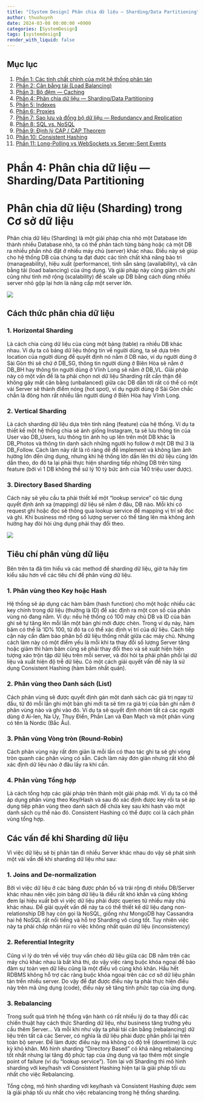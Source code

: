 ```yaml
---
title: "[System Design] Phân chia dữ liệu — Sharding/Data Partitioning"
author: thuohuynh
date: 2024-03-08 00:00:00 +0900
categories: [SystemDesign]
tags: [systemdesign]
render_with_liquid: false
---
```


## Mục lục

1. [Phần 1: Các tính chất chính của một hệ thống phân tán](/posts/System-Design-Chapter-1)
2. [Phần 2: Cân bằng tải (Load Balancing)](/posts/System-Design-Chapter-2)
3. [Phần 3: Bộ đệm — Caching](/posts/System-Design-Chapter-3)
4. [Phần 4: Phân chia dữ liệu — Sharding/Data Partitioning](/posts/System-Design-Chapter-4)
5. [Phần 5: Indexes](/posts/System-Design-Chapter-5)
6. [Phần 6: Proxies](/posts/System-Design-Chapter-6)
7. [Phần 7: Sao lưu và đồng bộ dữ liệu — Redundancy and Replication](/posts/System-Design-Chapter-7)
8. [Phần 8: SQL vs. NoSQL](/posts/System-Design-Chapter-8)
9. [Phần 9: Định lý CAP / CAP Theorem](/posts/System-Design-Chapter-9)
10. [Phần 10: Consistent Hashing](/posts/System-Design-Chapter-10)
11. [Phần 11: Long-Polling vs WebSockets vs Server-Sent Events](/posts/System-Design-Chapter-11)

# Phần 4: Phân chia dữ liệu — Sharding/Data Partitioning

# Phân chia dữ liệu (Sharding) trong Cơ sở dữ liệu

Phân chia dữ liệu (Sharding) là một giải pháp chia nhỏ một Database lớn thành nhiều Database nhỏ, ta có thể phân tách từng bảng hoặc cả một DB ra nhiều phần nhỏ đặt ở nhiều máy chủ (server) khác nhau. Điều này sẽ giúp cho hệ thống DB của chúng ta đạt được các tính chất khả năng bảo trì (manageability), hiệu xuất (performance), tính sẵn sàng (availability), và cân bằng tải (load balancing) của ứng dụng. Và giải pháp này cũng giảm chi phí cũng như tính mở rộng (scalability) để scale up DB bằng cách dùng nhiều server nhỏ gộp lại hơn là nâng cấp một server lớn.

![](https://docs.oracle.com/en/database/oracle/oracle-database/19/shard/img/admin_3v_134a.png)

## Cách thức phân chia dữ liệu

### 1. Horizontal Sharding
Là cách chia cùng dữ liệu của cùng một bảng (table) ra nhiều DB khác nhau. Ví dụ ta có bảng dữ liệu thông tin về người dùng, ta sẽ dựa trên location của người dùng để quyết định nó nằm ở DB nào, ví dụ người dùng ở Sài Gòn thì sẽ chứ ở DB_SG, thông tin người dùng ở Biên Hòa sẽ nằm ở DB_BH hay thông tin người dùng ở Vĩnh Long sẽ nằm ở DB_VL.
Giải pháp này có một vấn đề là ta phải chọn nơi dữ liệu Sharding rất cẩn thận để không gây mất cân bằng (unbalanced) giữa các DB dẫn tới rất có thể có một vài Server sẽ thành điểm nóng (hot spot), ví dụ người dùng ở Sài Gòn chắc chắn là đông hơn rất nhiều lần người dùng ở Biên Hòa hay Vĩnh Long.

### 2. Vertical Sharding
Là cách sharding dữ liệu dựa trên tính năng (feature) của hệ thống. Ví dụ ta thiết kế một hệ thống chia sẻ ảnh giống Instagram, ta sẽ lưu thông tin của User vào DB_Users, lưu thông tin ảnh họ up lên trên một DB khác là DB_Photos và thông tin danh sách những người họ follow ở một DB thứ 3 là DB_Follow.
Cách làm này rất là rõ ràng dễ để implement và không làm ảnh hưởng lớn đến ứng dụng, nhưng khi hệ thống lớn dần lên thì dữ liệu cũng lớn dần theo, do đó ta lại phải thực hiện sharding tiếp những DB trên từng feature (bởi vì 1 DB không thể sử lý 10 tỷ bức ảnh của 140 triệu user được).

### 3. Directory Based Sharding
Cách này sẽ yêu cầu ta phải thiết kế một “lookup service” có tác dụng quyết định ánh xạ (mapping) dữ liệu sẽ nằm ở đâu, DB nào. Mỗi khi có request ghi hoặc đọc sẽ thông qua lookup service để mapping vị trí sẽ đọc và ghi. Khi business mở rộng số lượng server có thể tăng lên mà không ảnh hưởng hay đòi hỏi ứng dụng phải thay đổi theo.

![](https://hazelcast.com/wp-content/uploads/2021/12/31_Sharding.png)

## Tiêu chí phân vùng dữ liệu
Bên trên ta đã tìm hiểu và các method để sharding dữ liệu, giờ ta hãy tìm kiểu sâu hơn về các tiêu chí để phân vùng dữ liệu.

### 1. Phân vùng theo Key hoặc Hash
Hệ thống sẽ áp dụng các hàm băm (hash function) cho một hoặc nhiều các key chính trong dữ liệu (thường là ID) để xác định ra một con số của phân vùng nó đang nằm. Ví dụ: nếu hệ thống có 100 máy chủ DB và ID của bản ghi sẽ tự tăng lên mỗi lần một bản ghi mới được chèn. Trong ví dụ này, hàm băm có thể là ‘ID% 100, từ đó ta có thể xác định vị trí của dữ liệu. Cách tiếp cận này cần đảm bảo phân bổ dữ liệu thống nhất giữa các máy chủ. Nhưng cách làm này có một điểm yếu là mỗi khi ta thay đổi số lượng Server tăng hoặc giảm thì hàm băm cũng sẽ phải thay đổi theo và sẽ xuất hiện hiện tượng xáo trộn tập dữ liệu trên mỗi server, và đòi hỏi ta phải phân phối lại dữ liệu và xuất hiện độ trễ dữ liệu. Có một cách giải quyết vấn đề này là sử dụng Consistent Hashing (hàm băm nhất quán).

### 2. Phân vùng theo Danh sách (List)
Cách phân vùng sẽ được quyết định gán một danh sách các giá trị ngay từ đầu, từ đó mỗi lần ghi một bản ghi mới ta sẽ tìm ra giá trị của bản ghi nằm ở phân vùng nào và ghi vào đó. Ví dụ ta sẽ quyết định nhóm tất cả các người dùng ở Ai-len, Na Uy, Thụy Điển, Phần Lan và Đan Mạch và một phân vùng có tên là Nordic (Bắc Âu).

### 3. Phân vùng Vòng tròn (Round-Robin)
Cách phân vùng này rất đơn giản là mỗi lần có thao tác ghi ta sẽ ghi vòng tròn quanh các phân vùng có sẵn. Cách làm này đơn giản nhưng rất khó để xác định dữ liệu nào ở đâu lấy ra khi cần.

### 4. Phân vùng Tổng hợp
Là cách tổng hợp các giải pháp trên thành một giải pháp mới. Ví dụ ta có thể áp dụng phân vùng theo Key/Hash và sau đó xác định được key rồi ta sẽ áp dụng tiếp phân vùng theo danh sách để chứa key sau khi hash vào một danh sách cụ thể nào đó. Consistent Hashing có thể được coi là cách phân vùng tổng hợp.

## Các vấn đề khi Sharding dữ liệu

Vì việc dữ liệu sẽ bị phân tán đi nhiều Server khác nhau do vậy sẽ phát sinh một vài vấn đề khi sharding dữ liệu như sau:

### 1. Joins and De-normalization
Bởi vì việc dữ liệu ở các bảng được phân bố và trải rộng đi nhiều DB/Server khác nhau nên việc join bảng dữ liệu là điều rất khó khăn và cũng không đem lại hiệu xuất bởi vì việc dữ liệu phải được queries từ nhiều máy chủ khác nhau. Để giải quyết vấn đề này ta có thể thiết kế dữ liệu dạng non-relationship DB hay còn gọi là NoSQL, giống như MongoDB hay Cassandra hai hệ NoSQL rất nổi tiếng và hỗ trợ Sharding vô cùng tốt. Tuy nhiên việc này ta phải chấp nhận rủi ro việc không nhất quán dữ liệu (inconsistency)

### 2. Referential Integrity
Cũng vì lý do trên về việc truy vấn chéo dữ liệu giữa các DB nằm trên các máy chủ khác nhau là bất khả thi, do vậy việc ràng buộc khóa ngoại để bảo đảm sự toàn vẹn dữ liệu cũng là một điều vô cùng khó khăn. Hầu hết RDBMS không hỗ trợ các ràng buộc khóa ngoại trên các cơ sở dữ liệu phân tán trền nhiều server. Do vậy để đạt được điều này ta phải thực hiện điều này trên mã ứng dụng (code), điều này sẽ tăng tính phức tạp của ứng dụng.

### 3. Rebalancing

Trong suốt quá trình hệ thống vận hành có rất nhiều lý do ta thay đổi các chiến thuật hay cách thức Sharding dữ liệu, như business tăng trưởng yêu cầu thêm Server… Và mỗi khi như vậy ta phải tái cân bằng (rebalancing) dữ liệu trên tất cả các Server, có nghĩa là dữ liệu phải được phân phối lại trên toàn bộ server. Để làm được điều này mà không có độ trễ (downtime) là cực kỳ khó khăn. Mô hình sharding “Directory Based” có khả năng rebalancing tốt nhất nhưng lại tăng độ phức tạp của ứng dụng và tạo thêm một single point of failure (ví dụ “lookup service”).
Tóm lại với Sharding thì mô hình sharding với key/hash với Consistent Hashing hiện tại là giải pháp tối ưu nhất cho việc Rebalancing.

Tổng cộng, mô hình sharding với key/hash và Consistent Hashing được xem là giải pháp tối ưu nhất cho việc rebalancing trong hệ thống sharding.